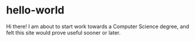 # hello-world
Hi there!
I am about to start work towards a Computer Science degree, and felt this site would prove useful sooner or later. 
